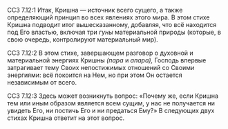 ССЗ 7.12:1	Итак, Кришна — источник всего сущего, а также определяющий принцип во всех явлениях этого мира. В этом стихе Кришна подводит итог вышесказанному, добавляя, что всё находится под Его властью, включая три _гуны_ материальной природы (которые, в свою очередь, контролируют материальный мир).

ССЗ 7.12:2	В этом стихе, завершающем разговор о духовной и материальной энергиях Кришны _(пара_ и _апара),_ Господь впервые затрагивает тему Своих непостижимых отношений со Своими энергиями: всё покоится на Нем, но при этом Он остается независимым от всего.

ССЗ 7.12:3	Здесь может возникнуть вопрос: «Почему же, если Кришна тем или иным образом является всем сущим, у нас не получается ни увидеть Его, ни постичь Его и ни предаться Ему?» В следующих двух стихах Кришна ответит на этот вопрос.